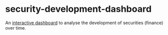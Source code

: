 # security-development-dashboard
An [interactive dashboard](https://security-development-dashboard.streamlit.app/) to analyse the development of securities (finance) over time.
